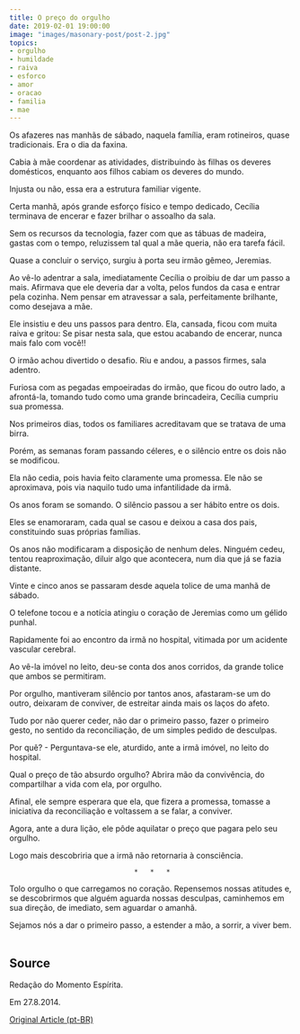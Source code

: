 ```yaml
---
title: O preço do orgulho
date: 2019-02-01 19:00:00
image: "images/masonary-post/post-2.jpg"
topics: 
- orgulho
- humildade
- raiva
- esforco
- amor
- oracao
- familia
- mae
---
```


Os afazeres nas manhãs de sábado, naquela família, eram rotineiros, quase
tradicionais. Era o dia da faxina.

Cabia à mãe coordenar as atividades, distribuindo às filhas os deveres
domésticos, enquanto aos filhos cabiam os deveres do mundo.

Injusta ou não, essa era a estrutura familiar vigente.

Certa manhã, após grande esforço físico e tempo dedicado, Cecília terminava de
encerar e fazer brilhar o assoalho da sala.

Sem os recursos da tecnologia, fazer com que as tábuas de madeira, gastas com o
tempo, reluzissem tal qual a mãe queria, não era tarefa fácil.

Quase a concluir o serviço, surgiu à porta seu irmão gêmeo, Jeremias.

Ao vê-lo adentrar a sala, imediatamente Cecília o proibiu de dar um passo a
mais. Afirmava que ele deveria dar a volta, pelos fundos da casa e entrar pela
cozinha. Nem pensar em atravessar a sala, perfeitamente brilhante, como
desejava a mãe.

Ele insistiu e deu uns passos para dentro. Ela, cansada, ficou com muita raiva
e gritou: Se pisar nesta sala, que estou acabando de encerar, nunca mais falo
com você!!

O irmão achou divertido o desafio. Riu e andou, a passos firmes, sala adentro.

Furiosa com as pegadas empoeiradas do irmão, que ficou do outro lado, a
afrontá-la, tomando tudo como uma grande brincadeira, Cecília cumpriu sua
promessa.

Nos primeiros dias, todos os familiares acreditavam que se tratava de uma
birra.

Porém, as semanas foram passando céleres, e o silêncio entre os dois não se
modificou.

Ela não cedia, pois havia feito claramente uma promessa. Ele não se aproximava,
pois via naquilo tudo uma infantilidade da irmã.

Os anos foram se somando. O silêncio passou a ser hábito entre os dois.

Eles se enamoraram, cada qual se casou e deixou a casa dos pais, constituindo
suas próprias famílias.

Os anos não modificaram a disposição de nenhum deles. Ninguém cedeu, tentou
reaproximação, diluir algo que acontecera, num dia que já se fazia distante.

Vinte e cinco anos se passaram desde aquela tolice de uma manhã de sábado.

O telefone tocou e a notícia atingiu o coração de Jeremias como um gélido
punhal.

Rapidamente foi ao encontro da irmã no hospital, vitimada por um acidente
vascular cerebral.

Ao vê-la imóvel no leito, deu-se conta dos anos corridos, da grande tolice que
ambos se permitiram.

Por orgulho, mantiveram silêncio por tantos anos, afastaram-se um do outro,
deixaram de conviver, de estreitar ainda mais os laços do afeto.

Tudo por não querer ceder, não dar o primeiro passo, fazer o primeiro gesto, no
sentido da reconciliação, de um simples pedido de desculpas.

Por quê? - Perguntava-se ele, aturdido, ante a irmã imóvel, no leito do
hospital.

Qual o preço de tão absurdo orgulho? Abrira mão da convivência, do compartilhar
a vida com ela, por orgulho.

Afinal, ele sempre esperara que ela, que fizera a promessa, tomasse a
iniciativa da reconciliação e voltassem a se falar, a conviver.

Agora, ante a dura lição, ele pôde aquilatar o preço que pagara pelo seu
orgulho.

Logo mais descobriria que a irmã não retornaria à consciência.

                                   *   *   *

Tolo orgulho o que carregamos no coração. Repensemos nossas atitudes e, se
descobrirmos que alguém aguarda nossas desculpas, caminhemos em sua direção, de
imediato, sem aguardar o amanhã.

Sejamos nós a dar o primeiro passo, a estender a mão, a sorrir, a viver bem.
                                                                               

## Source
Redação do Momento Espírita.

Em 27.8.2014.

[Original Article (pt-BR)](http://momento.com.br/pt/ler_texto.php?id=4227)

